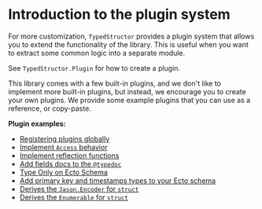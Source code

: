 # Introduction to the plugin system

For more customization, `TypedStructor` provides a plugin system
that allows you to extend the functionality of the library.
This is useful when you want to extract some common logic into a separate module.

See `TypedStructor.Plugin` for how to create a plugin.

This library comes with a few built-in plugins, and we don't like to
implement more built-in plugins, but instead, we encourage you to create your own plugins.
We provide some example plugins that you can use as a reference, or copy-paste.

**Plugin examples:**
- [Registering plugins globally](./registering_plugins_globally.md)
- [Implement `Access` behavior](./accessible.md)
- [Implement reflection functions](./reflection.md)
- [Add fields docs to the `@typedoc`](./doc_fields.md)
- [Type Only on Ecto Schema](./type_only_on_ecto_schema.md)
- [Add primary key and timestamps types to your Ecto schema](./primary_key_and_timestamps.md)
- [Derives the `Jason.Encoder` for `struct`](./derive_jason.md)
- [Derives the `Enumerable` for `struct`](./derive_enumerable.md)
